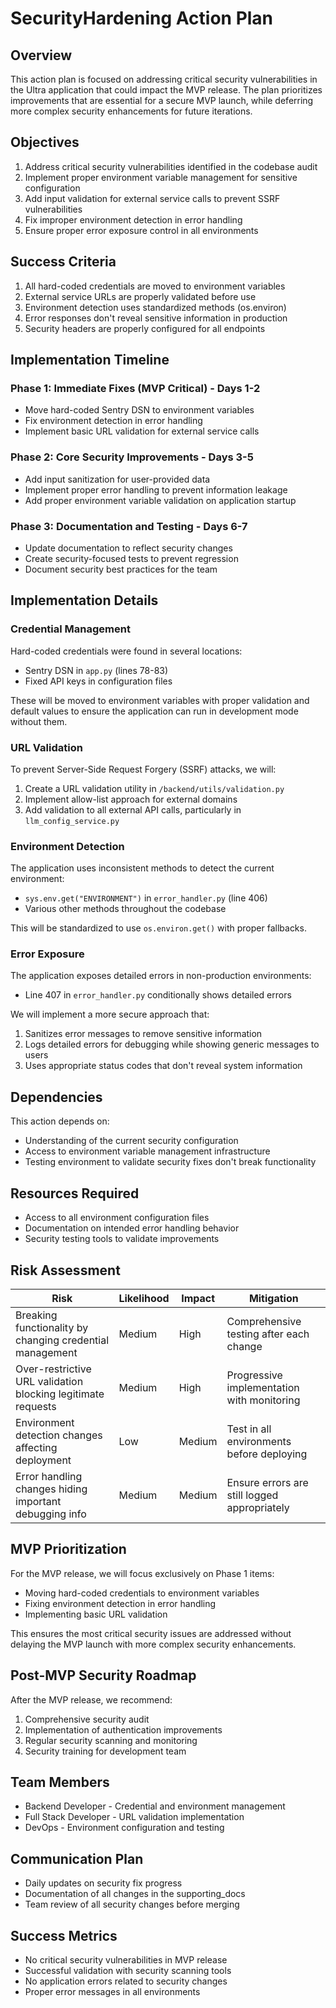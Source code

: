 # SecurityHardening Action Plan

## Overview

This action plan is focused on addressing critical security vulnerabilities in the Ultra application that could impact the MVP release. The plan prioritizes improvements that are essential for a secure MVP launch, while deferring more complex security enhancements for future iterations.

## Objectives

1. Address critical security vulnerabilities identified in the codebase audit
2. Implement proper environment variable management for sensitive configuration
3. Add input validation for external service calls to prevent SSRF vulnerabilities
4. Fix improper environment detection in error handling
5. Ensure proper error exposure control in all environments

## Success Criteria

1. All hard-coded credentials are moved to environment variables
2. External service URLs are properly validated before use
3. Environment detection uses standardized methods (os.environ)
4. Error responses don't reveal sensitive information in production
5. Security headers are properly configured for all endpoints

## Implementation Timeline

### Phase 1: Immediate Fixes (MVP Critical) - Days 1-2
- Move hard-coded Sentry DSN to environment variables
- Fix environment detection in error handling
- Implement basic URL validation for external service calls

### Phase 2: Core Security Improvements - Days 3-5
- Add input sanitization for user-provided data
- Implement proper error handling to prevent information leakage
- Add proper environment variable validation on application startup

### Phase 3: Documentation and Testing - Days 6-7
- Update documentation to reflect security changes
- Create security-focused tests to prevent regression
- Document security best practices for the team

## Implementation Details

### Credential Management

Hard-coded credentials were found in several locations:
- Sentry DSN in `app.py` (lines 78-83)
- Fixed API keys in configuration files

These will be moved to environment variables with proper validation and default values to ensure the application can run in development mode without them.

### URL Validation

To prevent Server-Side Request Forgery (SSRF) attacks, we will:
1. Create a URL validation utility in `/backend/utils/validation.py`
2. Implement allow-list approach for external domains
3. Add validation to all external API calls, particularly in `llm_config_service.py`

### Environment Detection

The application uses inconsistent methods to detect the current environment:
- `sys.env.get("ENVIRONMENT")` in `error_handler.py` (line 406)
- Various other methods throughout the codebase

This will be standardized to use `os.environ.get()` with proper fallbacks.

### Error Exposure

The application exposes detailed errors in non-production environments:
- Line 407 in `error_handler.py` conditionally shows detailed errors

We will implement a more secure approach that:
1. Sanitizes error messages to remove sensitive information
2. Logs detailed errors for debugging while showing generic messages to users
3. Uses appropriate status codes that don't reveal system information

## Dependencies

This action depends on:
- Understanding of the current security configuration
- Access to environment variable management infrastructure
- Testing environment to validate security fixes don't break functionality

## Resources Required

- Access to all environment configuration files
- Documentation on intended error handling behavior
- Security testing tools to validate improvements

## Risk Assessment

| Risk | Likelihood | Impact | Mitigation |
|------|------------|--------|------------|
| Breaking functionality by changing credential management | Medium | High | Comprehensive testing after each change |
| Over-restrictive URL validation blocking legitimate requests | Medium | High | Progressive implementation with monitoring |
| Environment detection changes affecting deployment | Low | Medium | Test in all environments before deploying |
| Error handling changes hiding important debugging info | Medium | Medium | Ensure errors are still logged appropriately |

## MVP Prioritization

For the MVP release, we will focus exclusively on Phase 1 items:
- Moving hard-coded credentials to environment variables
- Fixing environment detection in error handling
- Implementing basic URL validation

This ensures the most critical security issues are addressed without delaying the MVP launch with more complex security enhancements.

## Post-MVP Security Roadmap

After the MVP release, we recommend:
1. Comprehensive security audit
2. Implementation of authentication improvements
3. Regular security scanning and monitoring
4. Security training for development team

## Team Members

- Backend Developer - Credential and environment management
- Full Stack Developer - URL validation implementation
- DevOps - Environment configuration and testing

## Communication Plan

- Daily updates on security fix progress
- Documentation of all changes in the supporting_docs
- Team review of all security changes before merging

## Success Metrics

- No critical security vulnerabilities in MVP release
- Successful validation with security scanning tools
- No application errors related to security changes
- Proper error messages in all environments